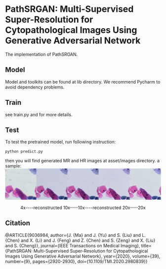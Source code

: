 # PathSRGAN: Multi-Supervised Super-Resolution for Cytopathological Images Using Generative Adversarial Network
The implementation of PathSRGAN.
## Model
Model and toolkits can be found at lib directory. 
We recommend Pycharm to avoid dependency problems.
## Train
see train.py and for more details. 
## Test
To test the pretrained model, run following instruction: 
```shell
python predict.py
```
then you will find generated MR and HR images at asset/images directory. 
a sample:
![sample](./assets/images/1037.png)
<center>4x----reconstructed 10x----10x----reconstructed 20x----20x </center> 

## Citation
@ARTICLE{9036984,
  author={J. {Ma} and J. {Yu} and S. {Liu} and L. {Chen} and X. {Li} and J. {Feng} and Z. {Chen} and S. {Zeng} and X. {Liu} and S. {Cheng}},
  journal={IEEE Transactions on Medical Imaging}, 
  title={PathSRGAN: Multi-Supervised Super-Resolution for Cytopathological Images Using Generative Adversarial Network}, 
  year={2020},
  volume={39},
  number={9},
  pages={2920-2930},
  doi={10.1109/TMI.2020.2980839}}